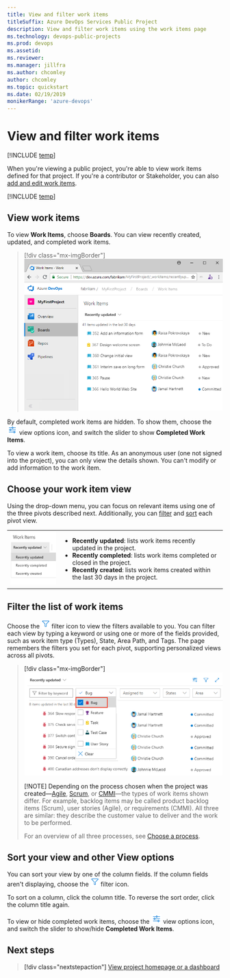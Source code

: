 ```yaml
---
title: View and filter work items 
titleSuffix: Azure DevOps Services Public Project
description: View and filter work items using the work items page   
ms.technology: devops-public-projects
ms.prod: devops
ms.assetid:
ms.reviewer: 
ms.manager: jillfra
ms.author: chcomley
author: chcomley
ms.topic: quickstart
ms.date: 02/19/2019
monikerRange: 'azure-devops'
---
```


# View and filter work items  

[!INCLUDE [temp](_shared/version-public-projects.md)]

When you're viewing a public project, you're able to view work items defined for that project. If you're a contributor or Stakeholder, you can also [add and edit work items](../../boards/work-items/view-add-work-items.md).  

[!INCLUDE [temp](_shared/anon-user.md)]

## View work items

To view **Work Items**, choose **Boards**. You can view recently created, updated, and completed work items.  

> [!div class="mx-imgBorder"]
> ![Boards>Work Items page ](_img/view-work-items/open-work-items-vert-brn.png)

By default, completed work items are hidden. To show them, choose the ![](../../_img/icons/view-options-icon.png) view options icon, and switch the slider to show **Completed Work Items**.
  
To view a work item, choose its title. As an anonymous user (one not signed into the project), you can only view the details shown. You can't modify or add information to the work item.

## Choose your work item view

Using the drop-down menu, you can focus on relevant items using one of the three pivots described next. Additionally, you can [filter](#filter) and [sort](#sort) each pivot view.  

<table>
<tbody valign="top">
<tr>
<td>
<img src="_img/view-work-items/view-recently-changed-items.png" alt="Work Items page, Menu options"/>
</td>
<td>
<ul>
<li><strong>Recently updated</strong>: lists work items recently updated in the project. </li>
<li><strong>Recently completed</strong>: lists work items completed or closed in the project.</li>
<li><strong>Recently created</strong>: lists work items created within the last 30 days in the project.</li>
</ul>
</td>
</tr>
</tbody>
</table>



<a id="filter" />

## Filter the list of work items

Choose the ![](../../_img/icons/filter-icon.png) filter icon to view the filters available to you. You can filter each view by typing a keyword or using one or more of the fields provided, such as work item type (Types), State, Area Path, and Tags. The page remembers the filters you set for each pivot, supporting personalized views across all pivots.

> [!div class="mx-imgBorder"]
> ![Work Items page, filter by work item type ](_img/view-work-items/filter-bug.png)
> 
> [!NOTE]
> Depending on the process chosen when the project was created&mdash;[Agile](../../boards/work-items/guidance/agile-process-workflow.md), [Scrum](../../boards/work-items/guidance/scrum-process-workflow.md), or [CMMI](../../boards/work-items/guidance/cmmi-process-workflow.md)&mdash;the types of work items shown differ. For example, backlog items may be called product backlog items (Scrum), user stories (Agile), or requirements (CMMI). All three are similar: they describe the customer value to deliver and the work to be performed.
> 
> For an overview of all three processes, see [Choose a process](../../boards/work-items/guidance/choose-process.md).

<a id="sort" />

## Sort your view and other View options

You can sort your view by one of the column fields. If the column fields aren't displaying, choose the ![](../../_img/icons/filter-icon.png) filter icon.

To sort on a column, click the column title. To reverse the sort order, click the column title again.

To view or hide completed work items, choose the ![](../../_img/icons/view-options-icon.png) view options icon, and switch the slider to show/hide **Completed Work Items**.

## Next steps

> [!div class="nextstepaction"]
> [View project homepage or a dashboard](view-project-dashboard-public.md)

